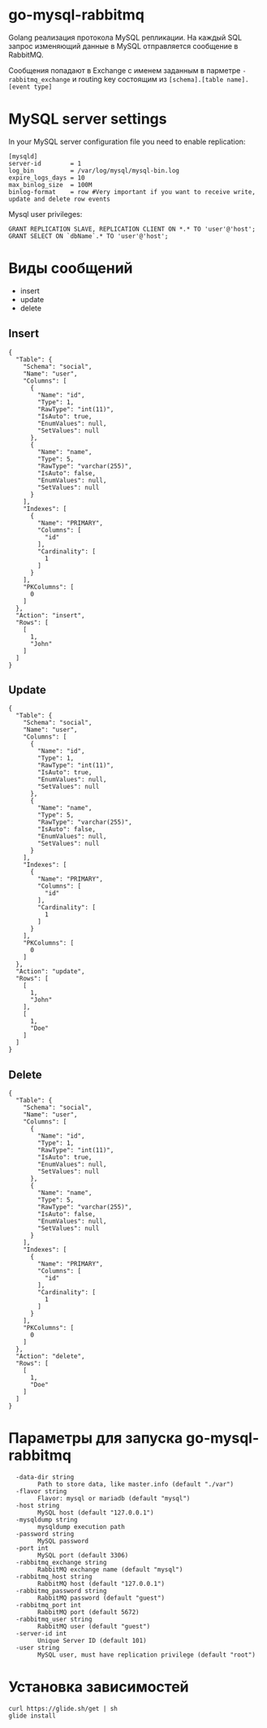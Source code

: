 go-mysql-rabbitmq
===
Golang реализация протокола MySQL репликации.
На каждый SQL запрос изменяющий данные в MySQL отправляется сообщение в RabbitMQ.

Сообщения попадают в Exchange с именем заданным в парметре `-rabbitmq_exchange` и routing key состоящим из  `[schema].[table name].[event type]`


MySQL server settings
===
In your MySQL server configuration file you need to enable replication:

    [mysqld]
    server-id		 = 1
    log_bin			 = /var/log/mysql/mysql-bin.log
    expire_logs_days = 10
    max_binlog_size  = 100M
    binlog-format    = row #Very important if you want to receive write, update and delete row events


Mysql user privileges:
```
GRANT REPLICATION SLAVE, REPLICATION CLIENT ON *.* TO 'user'@'host';
GRANT SELECT ON `dbName`.* TO 'user'@'host';
```

Виды сообщений
===
* insert
* update
* delete

Insert
---
```
{
  "Table": {
    "Schema": "social",
    "Name": "user",
    "Columns": [
      {
        "Name": "id",
        "Type": 1,
        "RawType": "int(11)",
        "IsAuto": true,
        "EnumValues": null,
        "SetValues": null
      },
      {
        "Name": "name",
        "Type": 5,
        "RawType": "varchar(255)",
        "IsAuto": false,
        "EnumValues": null,
        "SetValues": null
      }
    ],
    "Indexes": [
      {
        "Name": "PRIMARY",
        "Columns": [
          "id"
        ],
        "Cardinality": [
          1
        ]
      }
    ],
    "PKColumns": [
      0
    ]
  },
  "Action": "insert",
  "Rows": [
    [
      1,
      "John"
    ]
  ]
}

```

Update
---
```
{
  "Table": {
    "Schema": "social",
    "Name": "user",
    "Columns": [
      {
        "Name": "id",
        "Type": 1,
        "RawType": "int(11)",
        "IsAuto": true,
        "EnumValues": null,
        "SetValues": null
      },
      {
        "Name": "name",
        "Type": 5,
        "RawType": "varchar(255)",
        "IsAuto": false,
        "EnumValues": null,
        "SetValues": null
      }
    ],
    "Indexes": [
      {
        "Name": "PRIMARY",
        "Columns": [
          "id"
        ],
        "Cardinality": [
          1
        ]
      }
    ],
    "PKColumns": [
      0
    ]
  },
  "Action": "update",
  "Rows": [
    [
      1,
      "John"
    ],
    [
      1,
      "Doe"
    ]
  ]
}

```

Delete
---
```
{
  "Table": {
    "Schema": "social",
    "Name": "user",
    "Columns": [
      {
        "Name": "id",
        "Type": 1,
        "RawType": "int(11)",
        "IsAuto": true,
        "EnumValues": null,
        "SetValues": null
      },
      {
        "Name": "name",
        "Type": 5,
        "RawType": "varchar(255)",
        "IsAuto": false,
        "EnumValues": null,
        "SetValues": null
      }
    ],
    "Indexes": [
      {
        "Name": "PRIMARY",
        "Columns": [
          "id"
        ],
        "Cardinality": [
          1
        ]
      }
    ],
    "PKColumns": [
      0
    ]
  },
  "Action": "delete",
  "Rows": [
    [
      1,
      "Doe"
    ]
  ]
}

```

Параметры для запуска go-mysql-rabbitmq
===

```
  -data-dir string
        Path to store data, like master.info (default "./var")
  -flavor string
        Flavor: mysql or mariadb (default "mysql")
  -host string
        MySQL host (default "127.0.0.1")
  -mysqldump string
        mysqldump execution path
  -password string
        MySQL password
  -port int
        MySQL port (default 3306)
  -rabbitmq_exchange string
        RabbitMQ exchange name (default "mysql")
  -rabbitmq_host string
        RabbitMQ host (default "127.0.0.1")
  -rabbitmq_password string
        RabbitMQ password (default "guest")
  -rabbitmq_port int
        RabbitMQ port (default 5672)
  -rabbitmq_user string
        RabbitMQ user (default "guest")
  -server-id int
        Unique Server ID (default 101)
  -user string
        MySQL user, must have replication privilege (default "root")
```

Установка зависимостей
===
```
curl https://glide.sh/get | sh
glide install
```
